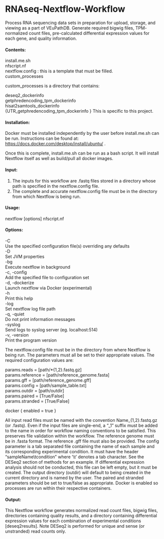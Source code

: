 # RNAseq-Nextflow-Workflow

Process RNA sequencing data sets in preparation for upload, storage, and
viewing as a part of VEuPathDB. Generate required bigwig files, TPM-
normalized count files, pre-calculated differential expression values for
each gene, and quality information.

#### Contents: <br />

install.me.sh <br />
nfscript.nf <br />
nextflow.config : this is a template that must be filled. <br />
custom_processes <br />

custom_processes is a directory that contains: <br />

deseq2_dockerinfo <br />
getphredencoding_tpm_dockerinfo <br />
hisat2samtools_dockerinfo <br />
{UTR_getphredencoding_tpm_dockerinfo } This is specific to this project. <br />

#### Installation: <br />

Docker must be installed independently by the user before install.me.sh
can be run. Instructions can be found at:
https://docs.docker.com/desktop/install/ubuntu/ . 

Once this is complete,
install.me.sh can be run as a bash script. It will install Nextflow
itself as well as build/pull all docker images.

#### Input:

1. The inputs for this workflow are .fastq files stored in a directory
whose path is specified in the nextflow.config file.
2. The complete and accurate nextflow.config file must be in the
directory from which Nextflow is being run.

#### Usage: <br />

nextflow [options] nfscript.nf <br />

#### Options: <br />

-C <br />
  Use the specified configuration file(s) overriding any defaults <br />
-D <br />
  Set JVM properties <br />
-bg <br />
  Execute nextflow in background <br />
-c, -config <br />
  Add the specified file to configuration set <br />
-d, -dockerize <br />
  Launch nextflow via Docker (experimental) <br />
-h <br />
  Print this help <br />
-log <br />
  Set nextflow log file path <br />
-q, -quiet <br />
  Do not print information messages <br />
-syslog <br />
  Send logs to syslog server (eg. localhost:514) <br />
-v, -version <br />
  Print the program version <br />

The nextflow.config file must be in the directory from where Nextflow is
being run. The parameters must all be set to their appropriate values.
The required configuration values are:

params.reads = [path/*{1,2}.fastq.gz] <br />
params.reference = [path/reference_genome.fasta] <br />
params.gff = [path/reference_genome.gff] <br />
params.config = [path/sample_table.txt] <br />
params.outdir = [path/outdir] <br />
params.paired = [True/False] <br />
params.stranded = [True/False] <br />

docker {
enabled = true
}

All input read files must be named with the convention
Name_{1,2}.fastq.gz (or .fastq). Even if the input files are single-end,
a “_1” suffix must be added to the name in order for workflow naming
conventions to be satisfied. This preserves file validation within the
workflow. The reference genome must be in .fasta format. The
reference .gff file must also be provided. The config parameter is a tab
separated file containing the name of each sample and its corresponding
experimental condition. It must have the header “sampleName\tcondition”
where ‘\t’ denotes a tab character. See the DESeq2 section of methods for
an example. If differential expression analysis should not be conducted,
this file can be left empty, but it must be created. The output directory
(outdir) will default to being created in the current directory and is
named by the user. The paired and stranded parameters should be set to
true/false as appropriate. Docker is enabled so processes are run within
their respective containers.

#### Output: <br />

This Nextflow workflow generates normalized read count files, bigwig
files, directories containing quality results, and a directory containing
differential expression values for each combination of experimental
conditions [deseq2results]. Note DESeq2 is performed for unique and sense
(or unstranded) read counts only.


